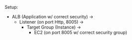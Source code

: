 Setup:
- ALB (Application w/ correct security) -> 
    - Listener (on port Http, 8005) -> 
        - Target Group (Instance) -> 
            - EC2 (on port 8005 w/ correct security group)
